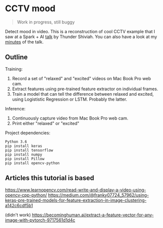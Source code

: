 # CCTV mood

> Work in progress, still buggy

Detect mood in video. This is a reconstruction of cool CCTV example that I saw at a Spark + AI [talk](https://databricks.com/session/analyzing-performance-bottlenecks-in-data-science-the-case-for-distributed-models-using-apache-spark) by Thunder Shiviah. You can also have a look at my [minutes](navigating-ml-jungle.md) of the talk.

## Outline

Training:

1. Record a set of "relaxed" and "excited" videos on Mac Book Pro web cam.
1. Extract features using pre-trained feature extractor on individual frames.
1. Train a model that can tell the difference between relaxed and excited, using Logististic Regression or LSTM. Probably the latter.

Inference:

1. Continuously capture video from Mac Book Pro web cam.
1. Print either "relaxed" or "excited"

Project dependencies:

```
Python 3.6
pip install keras
pip install tensorflow
pip install numpy
pip install Pillow
pip install opencv-python
```

## Articles this tutorial is based

https://www.learnopencv.com/read-write-and-display-a-video-using-opencv-cpp-python/
https://medium.com/@franky07724_57962/using-keras-pre-trained-models-for-feature-extraction-in-image-clustering-a142c6cdf5b1

(didn't work) https://becominghuman.ai/extract-a-feature-vector-for-any-image-with-pytorch-9717561d1d4c
